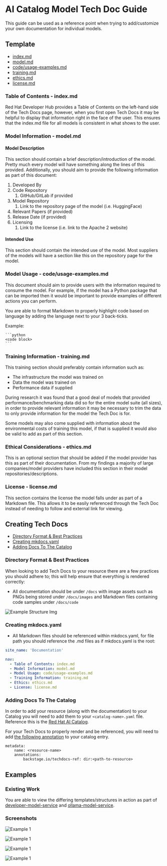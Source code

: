 # AI Catalog Model Tech Doc Guide

This guide can be used as a reference point when trying to add/customize your own documentation for individual models.

## Template

- [index.md](#table-of-contents---indexmd)
- [model.md](#model-information---modelmd)
- [code/usage-examples.md](#model-usage---codeusage-examplesmd)
- [training.md](#training-information---trainingmd)
- [ethics.md](#ethical-considerations---ethicsmd)
- [license.md](#license---licensemd)

### Table of Contents - index.md

Red Hat Developer Hub provides a Table of Contents on the left-hand side of the Tech Docs page, however, when you first open Tech Docs it may be helpful to display that information right in the face of the user. This ensures that the index.md file for all models is consistent in what shows to the user.

### Model Information - model.md

#### Model Description

This section should contain a brief description/introduction of the model. Pretty much every model will have something along the lines of this provided. Additionally, you should aim to provide the following information as part of this document:

1. Developed By
2. Code Repository
   1. GitHub/GitLab if provided
3. Model Repository
   1. Link to the repository page of the model (i.e. HuggingFace)
4. Relevant Papers (if provided)
5. Release Date (if provided)
6. Licensing
   1. Link to the license (i.e. link to the Apache 2 website)

#### Intended Use

This section should contain the intended use of the model. Most suppliers of the models will have a section like this on the repository page for the model. 

### Model Usage - code/usage-examples.md

This document should aim to provide users with the information required to consume the model. For example, if the model has a Python package that can be imported then it would be important to provide examples of different actions you can perform.

You are able to format Markdown to properly highlight code based on language by adding the language next to your 3 back-ticks.

Example: 
````
```python
<code block>
```
````

### Training Information - training.md

This training section should preferably contain information such as:

- The infrastructure the model was trained on
- Data the model was trained on
- Performance data if supplied

During research it was found that a good deal of models that provided performance/benchmarking data did so for the entire model suite (all sizes), in order to provide relevant information it may be necessary to trim the data to only provide information for the model the Tech Doc is for.

Some models may also come supplied with information about the environmental costs of training this model, if that is supplied it would also be valid to add as part of this section.


### Ethical Considerations - ethics.md

This is an optional section that should be added if the model provider has this as part of their documentation. From my findings a majority of large companies/model providers have included this section in their model repositories/descriptions. 

### License - license.md

This section contains the license the model falls under as part of a Markdown file. This allows it to be easily referenced through the Tech Doc instead of needing to follow and external link for viewing.

## Creating Tech Docs

- [Directory Format & Best Practices](#directory-format--best-practices)
- [Creating mkdocs.yaml](#creating-mkdocsyaml)
- [Adding Docs To The Catalog](#adding-docs-to-the-catalog)

### Directory Format & Best Practices

When looking to add Tech Docs to your resource there are a few practices you should adhere to; this will help ensure that everything is rendered correctly:

- All documentation should be under `/docs` with image assets such as PNGs being stored under `/docs/images` and Markdown files containing code samples under `/docs/code`

![Example Structure Img](../assets/techdoc-structure-example.png)

### Creating mkdocs.yaml

- All Markdown files should be referenced within mkdocs.yaml, for file path you should reference the .md files as if mkdocs.yaml is the root:

```yaml
site_name: 'Documentation'

nav:
  - Table of Contents: index.md
  - Model Information: model.md
  - Model Usage: code/usage-examples.md
  - Training Information: training.md
  - Ethics: ethics.md
  - License: license.md
```

### Adding Docs To The Catalog

In order to add your resource (along with the documentation) to your Catalog you will need to add them to your `<catalog-name>.yaml` file. Reference this is the [Red Hat AI Catalog](https://github.com/redhat-ai-dev/model-catalog-example/blob/main/developer-model-service/mkdocs.yml).

For your Tech Docs to properly render and be referenced, you will need to add [the following annotation](https://github.com/redhat-ai-dev/model-catalog-example/blob/main/developer-model-service/catalog-info.yaml#L51) to your catalog entry.

```
metadata:
    name: <resource-name>
    annotations:
        backstage.io/techdocs-ref: dir:<path-to-resource>
```

## Examples

### Existing Work

You are able to view the differing templates/structures in action as part of [developer-model-service](https://github.com/redhat-ai-dev/model-catalog-example/tree/main/developer-model-service) and [ollama-model-service](https://github.com/redhat-ai-dev/model-catalog-example/tree/main/ollama-model-service).


### Screenshots

![Example 1](../assets/model-example-1.png)

![Example 1](../assets/model-example-2.png)

![Example 1](../assets/model-example-3.png)

![Example 1](../assets/model-example-4.png)